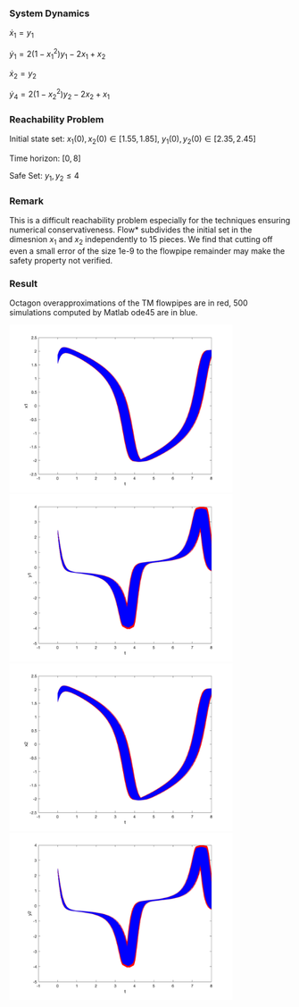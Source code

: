 ### System Dynamics

$\dot{x}_1 = y_1$

$\dot{y}_1 = 2 (1 - x_1^2) y_1 - 2 x_1 + x_2$

$\dot{x}_2 = y_2$

$\dot{y}_4 = 2 (1 - x_2^2) y_2 - 2 x_2 + x_1$



### Reachability Problem

Initial state set: $x_1(0),x_2(0) \in {[1.55,1.85]}$, $y_1(0),y_2(0) \in {[2.35,2.45]}$


Time horizon: $[0,8]$


Safe Set: $y_1,y_2\leq 4$


### Remark

This is a difficult reachability problem especially for the techniques ensuring numerical conservativeness. Flow\* subdivides the initial set in the dimesnion $x_1$ and $x_2$ independently to $15$ pieces. We find that cutting off even a small error of the size 1e-9 to the flowpipe remainder may make the safety property not verified.


### Result

Octagon overapproximations of the TM flowpipes are in red, 500 simulations computed by Matlab ode45 are in blue.

<img src='../../../images/benchmarks/coupled_vanderpol_t_x1.png' width='400'>

<img src='../../../images/benchmarks/coupled_vanderpol_t_y1.png' width='400'>

<img src='../../../images/benchmarks/coupled_vanderpol_t_x2.png' width='400'>

<img src='../../../images/benchmarks/coupled_vanderpol_t_y2.png' width='400'>
